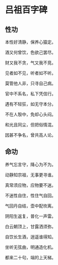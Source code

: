 # 吕祖百字碑

## 性功

本性好清静，保养心猿定。

酒又何曾饮，色欲己罢尽。

财又我不贪，气又我不竞。

见者如不见，听者如不听。

莫管他人非，只寻自己病。

官中不系名，私下凭信行。

遇有不轻狂，如无守本分。

不在人彀中，免却心头闷。

和光且同尘，但把俗情混。

因甚不争名，曾共高人论。

## 命功

养气忘言守，降心为不为。

动静知宗祖，无事更寻谁。

真常须应物，应物要不迷。

不迷性自住，性住气自回。

气回丹自结，壶中配坎离。

阴阳生返复，普化一声雷。

白云朝顶上，甘露洒须弥。

自饮长生酒，逍遥谁得知。

坐听无弦曲，明通造化机。

都来二十句，端的上天梯。